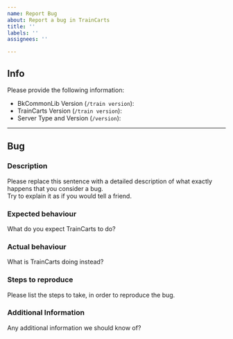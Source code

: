 ```yaml
---
name: Report Bug
about: Report a bug in TrainCarts
title: ''
labels: ''
assignees: ''

---
```


## Info
Please provide the following information:

- BkCommonLib Version (`/train version`): 
- TrainCarts Version (`/train version`): 
- Server Type and Version (`/version`):

----
## Bug

### Description
Please replace this sentence with a detailed description of what exactly happens that you consider a bug.  
Try to explain it as if you would tell a friend.

### Expected behaviour
What do you expect TrainCarts to do?

### Actual behaviour
What is TrainCarts doing instead?

### Steps to reproduce
Please list the steps to take, in order to reproduce the bug.

### Additional Information
Any additional information we should know of?
